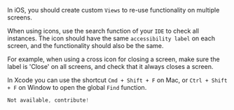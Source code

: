 In iOS, you should create custom `Views` to re-use functionality on multiple screens.

When using icons, use the search function of your `IDE` to check all instances. The icon should have the same `accessibility label` on each screen, and the functionality should also be the same.

For example, when using a cross icon for closing a screen, make sure the label is 'Close' on all screens, and check that it always closes a screen.

In Xcode you can use the shortcut  `Cmd + Shift + F` on Mac, or `Ctrl + Shift + F` on Window  to open the global `Find` function.

```swift
Not available, contribute!
```
